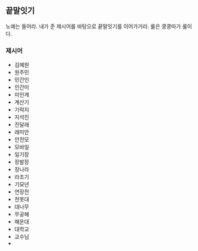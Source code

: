 ## 끝말잇기

노예는 들어라. 내가 준 제시어를 바탕으로 끝말잇기를 이어가거라. 룰은 쿵쿵따가 룰이다.



### 제시어

* 김예원
* 원주민
* 민간인
* 인간미
* 미인계
* 계산기
* 기럭지
* 지석진
* 진달래
* 래미안
* 안전모
* 모바일
* 일기장
* 장발장
* 장나라
* 라조기
* 기묘년
* 연장전
* 전못대
* 대나무
* 무공해
* 해운대
* 대학교
* 교수님
* 

